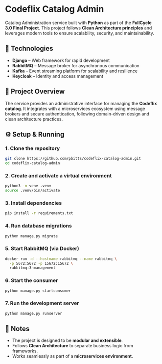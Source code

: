 # Codeflix Catalog Admin

Catalog Administration service built with **Python** as part of the **FullCycle 3.0 Final Project**.
This project follows **Clean Architecture principles** and leverages modern tools to ensure scalability, security, and maintainability.

## 🚀 Technologies

* **Django** – Web framework for rapid development
* **RabbitMQ** – Message broker for asynchronous communication
* **Kafka** – Event streaming platform for scalability and resilience
* **Keycloak** – Identity and access management

## 📂 Project Overview

The service provides an administrative interface for managing the **Codeflix catalog**.
It integrates with a microservices ecosystem using message brokers and secure authentication, following domain-driven design and clean architecture practices.

## ⚙️ Setup & Running

### 1. Clone the repository

```bash
git clone https://github.com/pbitts/codeflix-catalog-admin.git
cd codeflix-catalog-admin
```

### 2. Create and activate a virtual environment

```bash
python3 -m venv .venv
source .venv/bin/activate
```

### 3. Install dependencies

```bash
pip install -r requirements.txt
```

### 4. Run database migrations

```bash
python manage.py migrate
```

### 5. Start RabbitMQ (via Docker)

```bash
docker run -d --hostname rabbitmq --name rabbitmq \
  -p 5672:5672 -p 15672:15672 \
  rabbitmq:3-management
```

### 6. Start the consumer

```bash
python manage.py startconsumer
```

### 7. Run the development server

```bash
python manage.py runserver
```

## 📖 Notes

* The project is designed to be **modular and extensible**.
* Follows **Clean Architecture** to separate business logic from frameworks.
* Works seamlessly as part of a **microservices environment**.
